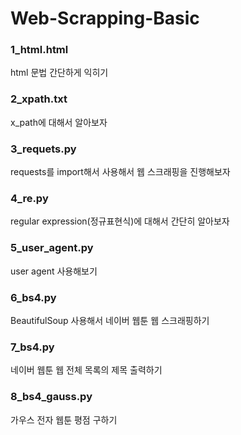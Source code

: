 # Web-Scrapping-Basic

### 1_html.html
html 문법 간단하게 익히기

### 2_xpath.txt
x_path에 대해서 알아보자

### 3_requets.py
requests를 import해서 사용해서 웹 스크래핑을 진행해보자

### 4_re.py
regular expression(정규표현식)에 대해서 간단히 알아보자

### 5_user_agent.py
user agent 사용해보기

### 6_bs4.py
BeautifulSoup 사용해서 네이버 웹툰 웹 스크래핑하기

### 7_bs4.py
네이버 웹툰 웹 전체 목록의 제목 출력하기

### 8_bs4_gauss.py
가우스 전자 웹툰 평점 구하기

